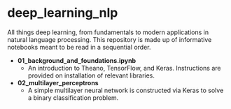 # deep_learning_nlp
All things deep learning, from fundamentals to modern applications in natural language processing. This repository is made up of informative notebooks meant to be read in a sequential order. 

- **01_background_and_foundations.ipynb**
    - An introduction to Theano, TensorFlow, and Keras. Instructions are provided on installation of relevant libraries.
- **02_multilayer_perceptrons**
    - A simple multilayer neural network is constructed via Keras to solve a binary classification problem.